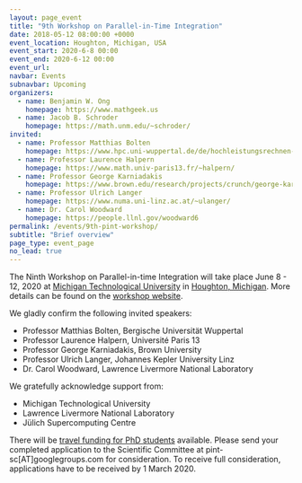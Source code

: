 ```yaml
---
layout: page_event
title: "9th Workshop on Parallel-in-Time Integration"
date: 2018-05-12 08:00:00 +0000
event_location: Houghton, Michigan, USA
event_start: 2020-6-8 00:00
event_end: 2020-6-12 00:00
event_url: 
navbar: Events
subnavbar: Upcoming
organizers:
  - name: Benjamin W. Ong
    homepage: https://www.mathgeek.us
  - name: Jacob B. Schroder
    homepage: https://math.unm.edu/~schroder/
invited:
  - name: Professor Matthias Bolten
    homepage: https://www.hpc.uni-wuppertal.de/de/hochleistungsrechnen-swt/mitarbeiter/prof-dr-matthias-bolten.html
  - name: Professor Laurence Halpern
    homepage: https://www.math.univ-paris13.fr/~halpern/
  - name: Professor George Karniadakis
    homepage: https://www.brown.edu/research/projects/crunch/george-karniadakis
  - name: Professor Ulrich Langer
    homepage: https://www.numa.uni-linz.ac.at/~ulanger/
  - name: Dr. Carol Woodward
    homepage: https://people.llnl.gov/woodward6
permalink: /events/9th-pint-workshop/
subtitle: "Brief overview"
page_type: event_page
no_lead: true
---
```


The Ninth Workshop on Parallel-in-time Integration will take place June 8 - 12, 2020 at [Michigan Technological University](https://www.mtu.edu/) in [Houghton, Michigan](https://www.google.com/maps/place/Houghton,+MI+49931/@37.0561046,-101.0129579,4.43z).  More details can be found on the [workshop website](http://conferences.math.mtu.edu).

We gladly confirm the following invited speakers:
- Professor Matthias Bolten, Bergische Universit&auml;t Wuppertal  
- Professor Laurence Halpern, Universit&eacute; Paris 13
- Professor George Karniadakis, Brown University
- Professor Ulrich Langer, Johannes Kepler University Linz
- Dr. Carol Woodward, Lawrence Livermore National Laboratory

We gratefully acknowledge support from:
- Michigan Technological University
- Lawrence Livermore National Laboratory
- J&uuml;lich Supercomputing Centre

There will be [travel funding for PhD students](http://parallel-in-time.org/events/travel_grants.html) available. Please send your completed application to the Scientific Committee at pint-sc[AT]googlegroups.com for consideration. To receive full consideration, applications have to be received by 1 March 2020.

